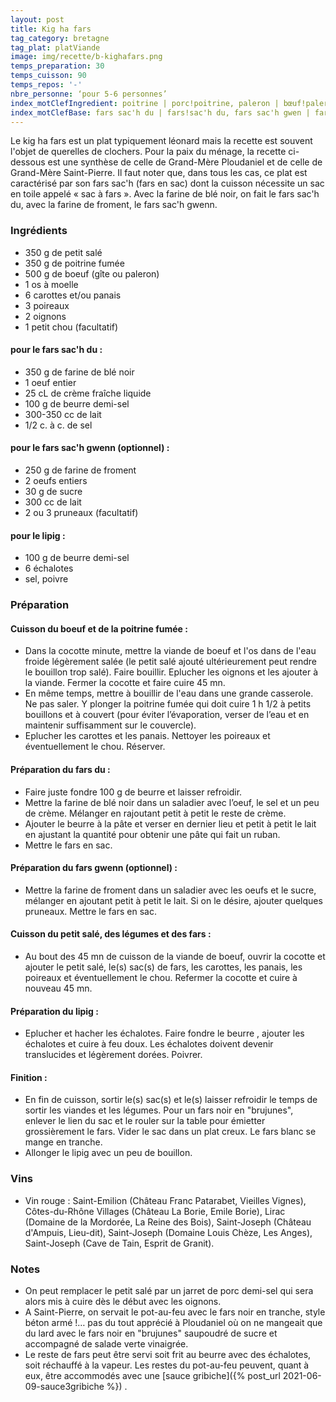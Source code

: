 ```yaml
---
layout: post
title: Kig ha fars
tag_category: bretagne
tag_plat: platViande
image: img/recette/b-kighafars.png
temps_preparation: 30
temps_cuisson: 90
temps_repos: '-'
nbre_personne: ‘pour 5-6 personnes’
index_motClefIngredient: poitrine | porc!poitrine, paleron | bœuf!paleron, (gîte | bœuf!gîte, carotte, poireau, échalote
index_motClefBase: fars sac'h du | fars!sac'h du, fars sac'h gwen | fars!sac'h gwen
---
```

Le kig ha fars est un plat typiquement léonard mais la recette est souvent l'objet de querelles de clochers. Pour la paix du ménage, la recette ci-dessous est une synthèse de celle de Grand-Mère Ploudaniel et de celle de Grand-Mère Saint-Pierre. Il faut noter que, dans tous les cas, ce plat est caractérisé par son fars sac'h (fars en sac) dont la cuisson nécessite un sac en toile appelé « sac à fars ». Avec la farine de blé noir, on fait le fars sac'h du, avec la farine de froment, le fars sac'h gwenn.

### Ingrédients
* 350 g de petit salé
* 350 g de poitrine fumée
* 500 g de boeuf (gîte ou paleron)
* 1 os à moelle
* 6 carottes et/ou panais
* 3 poireaux
* 2 oignons
* 1 petit chou (facultatif)

#### pour le fars sac'h du :
* 350 g de farine de blé noir
* 1 oeuf entier
* 25 cL de crème fraîche liquide
* 100 g de beurre demi-sel
* 300-350 cc de lait
* 1/2 c. à c. de sel

#### pour le fars sac'h gwenn (optionnel) :
* 250 g de farine de froment
* 2 oeufs entiers
* 30 g de sucre
* 300 cc de lait
* 2 ou 3 pruneaux (facultatif)

#### pour le lipig :
* 100 g de beurre demi-sel
* 6 échalotes
* sel, poivre

### Préparation

#### Cuisson du boeuf et de la poitrine fumée :
* Dans la cocotte minute, mettre la viande de boeuf et l'os dans de l'eau froide légèrement salée (le petit salé ajouté ultérieurement peut rendre le bouillon trop salé). Faire bouillir. Eplucher les oignons et les ajouter à la viande. Fermer la cocotte et faire cuire 45 mn.
* En même temps, mettre à bouillir de l'eau dans une grande casserole. Ne pas saler. Y plonger la poitrine fumée qui doit cuire 1 h 1/2 à petits bouillons et à couvert (pour éviter l’évaporation, verser de l’eau et en maintenir suffisamment sur le couvercle).
* Eplucher les carottes et les panais. Nettoyer les poireaux et éventuellement le chou. Réserver.

#### Préparation du fars du :
* Faire juste fondre 100 g de beurre et laisser refroidir.
* Mettre la farine de blé noir dans un saladier avec l’oeuf, le sel et un peu de crème. Mélanger en rajoutant petit à petit le reste de crème.
* Ajouter le beurre à la pâte et verser en dernier lieu et petit à petit le lait en ajustant la quantité pour obtenir une pâte qui fait un ruban.
* Mettre le fars en sac.

#### Préparation du fars gwenn (optionnel) :
* Mettre la farine de froment dans un saladier avec les oeufs et le sucre, mélanger en ajoutant petit à petit le lait. Si on le désire, ajouter quelques pruneaux. Mettre le fars en sac.

#### Cuisson du petit salé, des légumes et des fars :
* Au bout des 45 mn de cuisson de la viande de boeuf, ouvrir la cocotte et ajouter le petit salé, le(s) sac(s) de fars, les carottes, les panais, les poireaux et éventuellement le chou. Refermer la cocotte et cuire à nouveau 45 mn.

#### Préparation du lipig :
* Eplucher et hacher les échalotes. Faire fondre le beurre , ajouter les échalotes et cuire à feu doux. Les échalotes doivent devenir translucides et légèrement dorées. Poivrer.

#### Finition :
* En fin de cuisson, sortir le(s) sac(s) et le(s) laisser refroidir le temps de sortir les viandes et les légumes. Pour un fars noir en "brujunes", enlever le lien du sac et le rouler sur la table pour émietter grossièrement le fars. Vider le sac dans un plat creux. Le fars blanc se mange en tranche.
* Allonger le lipig avec un peu de bouillon.   

### Vins
* Vin rouge : Saint-Emilion (Château Franc Patarabet, Vieilles Vignes), Côtes-du-Rhône Villages (Château La Borie, Emile Borie), Lirac (Domaine de la Mordorée, La Reine des Bois), Saint-Joseph (Château d'Ampuis, Lieu-dit), Saint-Joseph (Domaine Louis Chèze, Les Anges), Saint-Joseph (Cave de Tain, Esprit de Granit).

### Notes
* On peut remplacer le petit salé par un jarret de porc demi-sel qui sera alors mis à cuire dès le début avec les oignons.
* A Saint-Pierre, on servait le pot-au-feu avec le fars noir en tranche, style béton armé !… pas du tout apprécié à Ploudaniel où on ne mangeait que du lard avec le fars noir en "brujunes" saupoudré de sucre et accompagné de salade verte vinaigrée.
* Le reste de fars peut être servi soit frit au beurre avec des échalotes, soit réchauffé à la vapeur. Les restes du pot-au-feu peuvent, quant à eux, être accommodés avec une [sauce gribiche]({% post_url 2021-06-09-sauce3gribiche %}) .
